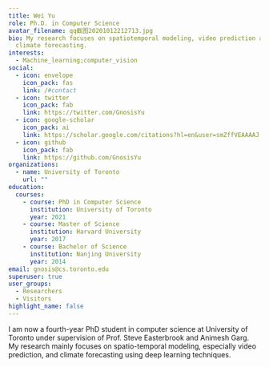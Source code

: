 ```yaml
---
title: Wei Yu
role: Ph.D. in Computer Science
avatar_filename: qq截图20201012212713.jpg
bio: My research focuses on spatiotemporal modeling, video prediction and
  climate forecasting.
interests:
  - Machine_learning;computer_vision
social:
  - icon: envelope
    icon_pack: fas
    link: /#contact
  - icon: twitter
    icon_pack: fab
    link: https://twitter.com/GnosisYu
  - icon: google-scholar
    icon_pack: ai
    link: https://scholar.google.com/citations?hl=en&user=smZffVEAAAAJ
  - icon: github
    icon_pack: fab
    link: https://github.com/GnosisYu
organizations:
  - name: University of Toronto
    url: ""
education:
  courses:
    - course: PhD in Computer Science
      institution: University of Toronto
      year: 2021
    - course: Master of Science
      institution: Harvard University
      year: 2017
    - course: Bachelor of Science
      institution: Nanjing University
      year: 2014
email: gnosis@cs.toronto.edu
superuser: true
user_groups:
  - Researchers
  - Visitors
highlight_name: false
---
```

I am now a fourth-year PhD student in computer science at University of Toronto under supervision of Prof. Steve Easterbrook and Animesh Garg. My research mainly focuses on spatio-temporal modeling, especially video prediction, and climate forecasting using deep learning techniques.